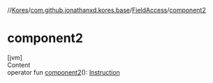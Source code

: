 //[Kores](../../index.md)/[com.github.jonathanxd.kores.base](../index.md)/[FieldAccess](index.md)/[component2](component2.md)



# component2  
[jvm]  
Content  
operator fun [component2](component2.md)(): [Instruction](../../com.github.jonathanxd.kores/-instruction/index.md)  



